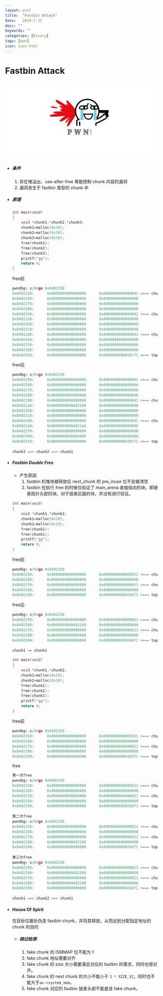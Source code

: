 ```yaml
---
layout: post
title:  "Fastbin Attack"
date:   2019-7-15
desc: ""
keywords: ""
categories: [Binary]
tags: [pwn]
icon: icon-html
---
```


# Fastbin Attack

![11](https://raw.githubusercontent.com/AiDaiP/images/master/pwn/11.png)

- ##### 条件

  1. 存在堆溢出、use-after-free 等能控制 chunk 内容的漏洞
  2. 漏洞发生于 fastbin 类型的 chunk 中

- ##### 原理

  ```c
  int main(void)
  {
      void *chunk1,*chunk2,*chunk3;
      chunk1=malloc(0x30);
      chunk2=malloc(0x30);
      chunk3=malloc(0x30);
      free(chunk1);
      free(chunk2);
      free(chunk3);
      printf("gg");
      return 0;
  }
  ```

  free前

  ```c
  pwndbg> x/64gx 0x8402250
  0x8402250:      0x0000000000000000      0x0000000000000041 <=== chunk1
  0x8402260:      0x0000000000000000      0x0000000000000000
  0x8402270:      0x0000000000000000      0x0000000000000000
  0x8402280:      0x0000000000000000      0x0000000000000000
  0x8402290:      0x0000000000000000      0x0000000000000041 <=== chunk2
  0x84022a0:      0x0000000000000000      0x0000000000000000
  0x84022b0:      0x0000000000000000      0x0000000000000000
  0x84022c0:      0x0000000000000000      0x0000000000000000
  0x84022d0:      0x0000000000000000      0x0000000000000041 <=== chunk3
  0x84022e0:      0x0000000000000000      0x0000000000000000
  0x84022f0:      0x0000000000000000      0x0000000000000000
  0x8402300:      0x0000000000000000      0x0000000000000000
  0x8402310:      0x0000000000000000      0x0000000000020cf1 <=== top chunk
  ```

  free后

  ```c
  pwndbg> x/64gx 0x8402250
  0x8402250:      0x0000000000000000      0x0000000000000041 <=== chunk1
  0x8402260:      0x0000000000000000      0x0000000000000000
  0x8402270:      0x0000000000000000      0x0000000000000000
  0x8402280:      0x0000000000000000      0x0000000000000000
  0x8402290:      0x0000000000000000      0x0000000000000041 <=== chunk2
  0x84022a0:      0x0000000008402260      0x0000000000000000
  0x84022b0:      0x0000000000000000      0x0000000000000000
  0x84022c0:      0x0000000000000000      0x0000000000000000
  0x84022d0:      0x0000000000000000      0x0000000000000041 <=== chunk3
  0x84022e0:      0x00000000084022a0      0x0000000000000000
  0x84022f0:      0x0000000000000000      0x0000000000000000
  0x8402300:      0x0000000000000000      0x0000000000000000
  0x8402310:      0x0000000000000000      0x0000000000020cf1 <=== top chunk
  
  chunk3 ==> chunk2 ==> chunk1
  ```

  

- ##### Fastbin Double Free

  * 产生原因
    1. fastbin 的堆块被释放后 next_chunk 的 pre_inuse 位不会被清空
    2. fastbin 在执行 free 的时候仅验证了 main_arena 直接指向的块，即链表指针头部的块。对于链表后面的块，并没有进行验证。

  ```c
  int main(void)
  {
      void *chunk1,*chunk2;
      chunk1=malloc(0x10);
      chunk2=malloc(0x10);
      free(chunk1);
      free(chunk1);
      printf("gg");
      return 0;
  }
  ```

  free前

  ```c
  pwndbg> x/64gx 0x8402250
  0x8402250:      0x0000000000000000      0x0000000000000021 <=== chunk1
  0x8402260:      0x0000000000000000      0x0000000000000000
  0x8402270:      0x0000000000000000      0x0000000000000021 <=== chunk2
  0x8402280:      0x0000000000000000      0x0000000000000000
  0x8402290:      0x0000000000000000      0x0000000000020d71 <=== top chunk
  ```

  free后

  ```c
  pwndbg> x/64gx 0x8402250
  0x8402250:      0x0000000000000000      0x0000000000000021 <=== chunk1
  0x8402260:      0x0000000008402260      0x0000000000000000
  0x8402270:      0x0000000000000000      0x0000000000000021 <=== chunk2
  0x8402280:      0x0000000000000000      0x0000000000000000
  0x8402290:      0x0000000000000000      0x0000000000020d71 <=== top chunk
  
  chunk1 —▸ chunk1
  ```

  

  ```c
  int main(void)
  {
      void *chunk1,*chunk2;
      chunk1=malloc(0x10);
      chunk2=malloc(0x10);
      free(chunk1);
      free(chunk2);
      free(chunk1);
      printf("gg");
      return 0;
  }
  ```

  free前

  ```c
  pwndbg> x/64gx 0x8402250
  0x8402250:      0x0000000000000000      0x0000000000000021 <=== chunk1
  0x8402260:      0x0000000000000000      0x0000000000000000
  0x8402270:      0x0000000000000000      0x0000000000000021 <=== chunk2
  0x8402280:      0x0000000000000000      0x0000000000000000
  0x8402290:      0x0000000000000000      0x0000000000020d71 <=== top chunk
  ```

  free

  ```c
  第一次free
  pwndbg> x/64gx 0x8402250
  0x8402250:      0x0000000000000000      0x0000000000000021 <=== chunk1
  0x8402260:      0x0000000000000000      0x0000000000000000
  0x8402270:      0x0000000000000000      0x0000000000000021 <=== chunk2
  0x8402280:      0x0000000000000000      0x0000000000000000
  0x8402290:      0x0000000000000000      0x0000000000020d71 <=== top chunk
  
  第二次free
  pwndbg> x/64gx 0x8402250
  0x8402250:      0x0000000000000000      0x0000000000000021 <=== chunk1
  0x8402260:      0x0000000000000000      0x0000000000000000
  0x8402270:      0x0000000000000000      0x0000000000000021 <=== chunk2
  0x8402280:      0x0000000008402260      0x0000000000000000
  0x8402290:      0x0000000000000000      0x0000000000020d71 <=== top chunk
  
  第三次free
  pwndbg> x/64gx 0x8402250
  0x8402250:      0x0000000000000000      0x0000000000000021 <=== chunk1
  0x8402260:      0x0000000008402280      0x0000000000000000
  0x8402270:      0x0000000000000000      0x0000000000000021 <=== chunk2
  0x8402280:      0x0000000008402260      0x0000000000000000
  0x8402290:      0x0000000000000000      0x0000000000020d71 <=== top chunk
  
  chunk1 ==> chunk2 ==> chunk1
  ```

- #### House Of Spirit

  在目标位置处伪造 fastbin chunk，并将其释放，从而达到分配指定地址的 chunk 的目的

  * ##### 绕过检测

    1. fake chunk 的 ISMMAP 位不能为 1 
    2. fake chunk 地址需要对齐 
    3. fake chunk 的 size 大小需要满足对应的 fastbin 的需求，同时也得对齐。
    4. fake chunk 的 next chunk 的大小不能小于 `2 * SIZE_SZ`，同时也不能大于`av->system_mem`。
    5. fake chunk 对应的 fastbin 链表头部不能是该 fake chunk。
